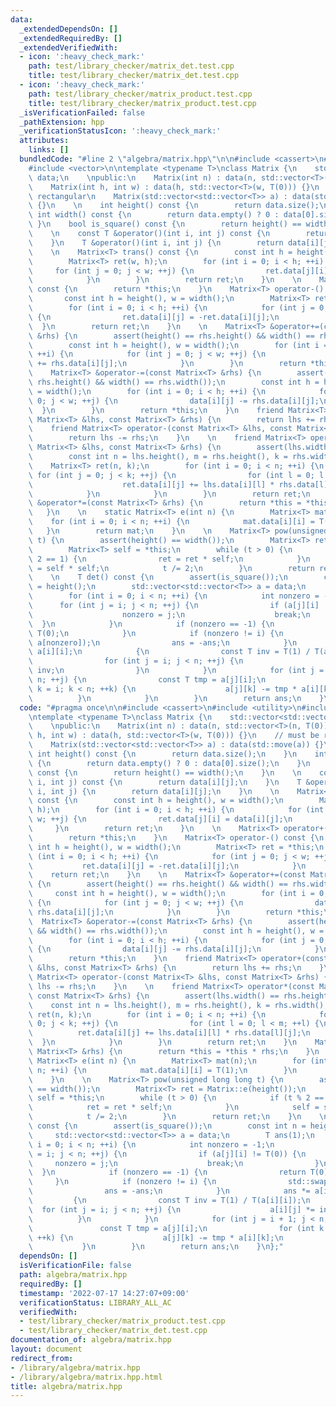 ```yaml
---
data:
  _extendedDependsOn: []
  _extendedRequiredBy: []
  _extendedVerifiedWith:
  - icon: ':heavy_check_mark:'
    path: test/library_checker/matrix_det.test.cpp
    title: test/library_checker/matrix_det.test.cpp
  - icon: ':heavy_check_mark:'
    path: test/library_checker/matrix_product.test.cpp
    title: test/library_checker/matrix_product.test.cpp
  _isVerificationFailed: false
  _pathExtension: hpp
  _verificationStatusIcon: ':heavy_check_mark:'
  attributes:
    links: []
  bundledCode: "#line 2 \"algebra/matrix.hpp\"\n\n#include <cassert>\n#include <utility>\n\
    #include <vector>\n\ntemplate <typename T>\nclass Matrix {\n    std::vector<std::vector<T>>\
    \ data;\n    \npublic:\n    Matrix(int n) : data(n, std::vector<T>(n, T(0))) {}\n\
    \    Matrix(int h, int w) : data(h, std::vector<T>(w, T(0))) {}\n    // must be\
    \ rectangular\n    Matrix(std::vector<std::vector<T>> a) : data(std::move(a))\
    \ {}\n    \n    int height() const {\n        return data.size();\n    }\n   \
    \ int width() const {\n        return data.empty() ? 0 : data[0].size();\n   \
    \ }\n    bool is_square() const {\n        return height() == width();\n    }\n\
    \    \n    const T &operator()(int i, int j) const {\n        return data[i][j];\n\
    \    }\n    T &operator()(int i, int j) {\n        return data[i][j];\n    }\n\
    \    \n    Matrix<T> trans() const {\n        const int h = height(), w = width();\n\
    \        Matrix<T> ret(w, h);\n        for (int i = 0; i < h; ++i) {\n       \
    \     for (int j = 0; j < w; ++j) {\n                ret.data[j][i] = data[i][j];\n\
    \            }\n        }\n        return ret;\n    }\n    \n    Matrix<T> operator+()\
    \ const {\n        return *this;\n    }\n    Matrix<T> operator-() const {\n \
    \       const int h = height(), w = width();\n        Matrix<T> ret = *this;\n\
    \        for (int i = 0; i < h; ++i) {\n            for (int j = 0; j < w; ++j)\
    \ {\n                ret.data[i][j] = -ret.data[i][j];\n            }\n      \
    \  }\n        return ret;\n    }\n    \n    Matrix<T> &operator+=(const Matrix<T>\
    \ &rhs) {\n        assert(height() == rhs.height() && width() == rhs.width());\n\
    \        const int h = height(), w = width();\n        for (int i = 0; i < h;\
    \ ++i) {\n            for (int j = 0; j < w; ++j) {\n                data[i][j]\
    \ += rhs.data[i][j];\n            }\n        }\n        return *this;\n    }\n\
    \    Matrix<T> &operator-=(const Matrix<T> &rhs) {\n        assert(height() ==\
    \ rhs.height() && width() == rhs.width());\n        const int h = height(), w\
    \ = width();\n        for (int i = 0; i < h; ++i) {\n            for (int j =\
    \ 0; j < w; ++j) {\n                data[i][j] -= rhs.data[i][j];\n          \
    \  }\n        }\n        return *this;\n    }\n    friend Matrix<T> operator+(const\
    \ Matrix<T> &lhs, const Matrix<T> &rhs) {\n        return lhs += rhs;\n    }\n\
    \    friend Matrix<T> operator-(const Matrix<T> &lhs, const Matrix<T> &rhs) {\n\
    \        return lhs -= rhs;\n    }\n    \n    friend Matrix<T> operator*(const\
    \ Matrix<T> &lhs, const Matrix<T> &rhs) {\n        assert(lhs.width() == rhs.height());\n\
    \        const int n = lhs.height(), m = rhs.height(), k = rhs.width();\n    \
    \    Matrix<T> ret(n, k);\n        for (int i = 0; i < n; ++i) {\n           \
    \ for (int j = 0; j < k; ++j) {\n                for (int l = 0; l < m; ++l) {\n\
    \                    ret.data[i][j] += lhs.data[i][l] * rhs.data[l][j];\n    \
    \            }\n            }\n        }\n        return ret;\n    }\n    Matrix<T>\
    \ &operator*=(const Matrix<T> &rhs) {\n        return *this = *this * rhs;\n \
    \   }\n    \n    static Matrix<T> e(int n) {\n        Matrix<T> mat(n);\n    \
    \    for (int i = 0; i < n; ++i) {\n            mat.data[i][i] = T(1);\n     \
    \   }\n        return mat;\n    }\n    \n    Matrix<T> pow(unsigned long long\
    \ t) {\n        assert(height() == width());\n        Matrix<T> ret = Matrix::e(height());\n\
    \        Matrix<T> self = *this;\n        while (t > 0) {\n            if (t %\
    \ 2 == 1) {\n                ret = ret * self;\n            }\n            self\
    \ = self * self;\n            t /= 2;\n        }\n        return ret;\n    }\n\
    \    \n    T det() const {\n        assert(is_square());\n        const int n\
    \ = height();\n        std::vector<std::vector<T>> a = data;\n        T ans(1);\n\
    \        for (int i = 0; i < n; ++i) {\n            int nonzero = -1;\n      \
    \      for (int j = i; j < n; ++j) {\n                if (a[j][i] != T(0)) {\n\
    \                    nonzero = j;\n                    break;\n              \
    \  }\n            }\n            if (nonzero == -1) {\n                return\
    \ T(0);\n            }\n            if (nonzero != i) {\n                std::swap(a[i],\
    \ a[nonzero]);\n                ans = -ans;\n            }\n            ans *=\
    \ a[i][i];\n            {\n                const T inv = T(1) / T(a[i][i]);\n\
    \                for (int j = i; j < n; ++j) {\n                    a[i][j] *=\
    \ inv;\n                }\n            }\n            for (int j = i + 1; j <\
    \ n; ++j) {\n                const T tmp = a[j][i];\n                for (int\
    \ k = i; k < n; ++k) {\n                    a[j][k] -= tmp * a[i][k];\n      \
    \          }\n            }\n        }\n        return ans;\n    }\n};\n"
  code: "#pragma once\n\n#include <cassert>\n#include <utility>\n#include <vector>\n\
    \ntemplate <typename T>\nclass Matrix {\n    std::vector<std::vector<T>> data;\n\
    \    \npublic:\n    Matrix(int n) : data(n, std::vector<T>(n, T(0))) {}\n    Matrix(int\
    \ h, int w) : data(h, std::vector<T>(w, T(0))) {}\n    // must be rectangular\n\
    \    Matrix(std::vector<std::vector<T>> a) : data(std::move(a)) {}\n    \n   \
    \ int height() const {\n        return data.size();\n    }\n    int width() const\
    \ {\n        return data.empty() ? 0 : data[0].size();\n    }\n    bool is_square()\
    \ const {\n        return height() == width();\n    }\n    \n    const T &operator()(int\
    \ i, int j) const {\n        return data[i][j];\n    }\n    T &operator()(int\
    \ i, int j) {\n        return data[i][j];\n    }\n    \n    Matrix<T> trans()\
    \ const {\n        const int h = height(), w = width();\n        Matrix<T> ret(w,\
    \ h);\n        for (int i = 0; i < h; ++i) {\n            for (int j = 0; j <\
    \ w; ++j) {\n                ret.data[j][i] = data[i][j];\n            }\n   \
    \     }\n        return ret;\n    }\n    \n    Matrix<T> operator+() const {\n\
    \        return *this;\n    }\n    Matrix<T> operator-() const {\n        const\
    \ int h = height(), w = width();\n        Matrix<T> ret = *this;\n        for\
    \ (int i = 0; i < h; ++i) {\n            for (int j = 0; j < w; ++j) {\n     \
    \           ret.data[i][j] = -ret.data[i][j];\n            }\n        }\n    \
    \    return ret;\n    }\n    \n    Matrix<T> &operator+=(const Matrix<T> &rhs)\
    \ {\n        assert(height() == rhs.height() && width() == rhs.width());\n   \
    \     const int h = height(), w = width();\n        for (int i = 0; i < h; ++i)\
    \ {\n            for (int j = 0; j < w; ++j) {\n                data[i][j] +=\
    \ rhs.data[i][j];\n            }\n        }\n        return *this;\n    }\n  \
    \  Matrix<T> &operator-=(const Matrix<T> &rhs) {\n        assert(height() == rhs.height()\
    \ && width() == rhs.width());\n        const int h = height(), w = width();\n\
    \        for (int i = 0; i < h; ++i) {\n            for (int j = 0; j < w; ++j)\
    \ {\n                data[i][j] -= rhs.data[i][j];\n            }\n        }\n\
    \        return *this;\n    }\n    friend Matrix<T> operator+(const Matrix<T>\
    \ &lhs, const Matrix<T> &rhs) {\n        return lhs += rhs;\n    }\n    friend\
    \ Matrix<T> operator-(const Matrix<T> &lhs, const Matrix<T> &rhs) {\n        return\
    \ lhs -= rhs;\n    }\n    \n    friend Matrix<T> operator*(const Matrix<T> &lhs,\
    \ const Matrix<T> &rhs) {\n        assert(lhs.width() == rhs.height());\n    \
    \    const int n = lhs.height(), m = rhs.height(), k = rhs.width();\n        Matrix<T>\
    \ ret(n, k);\n        for (int i = 0; i < n; ++i) {\n            for (int j =\
    \ 0; j < k; ++j) {\n                for (int l = 0; l < m; ++l) {\n          \
    \          ret.data[i][j] += lhs.data[i][l] * rhs.data[l][j];\n              \
    \  }\n            }\n        }\n        return ret;\n    }\n    Matrix<T> &operator*=(const\
    \ Matrix<T> &rhs) {\n        return *this = *this * rhs;\n    }\n    \n    static\
    \ Matrix<T> e(int n) {\n        Matrix<T> mat(n);\n        for (int i = 0; i <\
    \ n; ++i) {\n            mat.data[i][i] = T(1);\n        }\n        return mat;\n\
    \    }\n    \n    Matrix<T> pow(unsigned long long t) {\n        assert(height()\
    \ == width());\n        Matrix<T> ret = Matrix::e(height());\n        Matrix<T>\
    \ self = *this;\n        while (t > 0) {\n            if (t % 2 == 1) {\n    \
    \            ret = ret * self;\n            }\n            self = self * self;\n\
    \            t /= 2;\n        }\n        return ret;\n    }\n    \n    T det()\
    \ const {\n        assert(is_square());\n        const int n = height();\n   \
    \     std::vector<std::vector<T>> a = data;\n        T ans(1);\n        for (int\
    \ i = 0; i < n; ++i) {\n            int nonzero = -1;\n            for (int j\
    \ = i; j < n; ++j) {\n                if (a[j][i] != T(0)) {\n               \
    \     nonzero = j;\n                    break;\n                }\n          \
    \  }\n            if (nonzero == -1) {\n                return T(0);\n       \
    \     }\n            if (nonzero != i) {\n                std::swap(a[i], a[nonzero]);\n\
    \                ans = -ans;\n            }\n            ans *= a[i][i];\n   \
    \         {\n                const T inv = T(1) / T(a[i][i]);\n              \
    \  for (int j = i; j < n; ++j) {\n                    a[i][j] *= inv;\n      \
    \          }\n            }\n            for (int j = i + 1; j < n; ++j) {\n \
    \               const T tmp = a[j][i];\n                for (int k = i; k < n;\
    \ ++k) {\n                    a[j][k] -= tmp * a[i][k];\n                }\n \
    \           }\n        }\n        return ans;\n    }\n};"
  dependsOn: []
  isVerificationFile: false
  path: algebra/matrix.hpp
  requiredBy: []
  timestamp: '2022-07-17 14:27:07+09:00'
  verificationStatus: LIBRARY_ALL_AC
  verifiedWith:
  - test/library_checker/matrix_product.test.cpp
  - test/library_checker/matrix_det.test.cpp
documentation_of: algebra/matrix.hpp
layout: document
redirect_from:
- /library/algebra/matrix.hpp
- /library/algebra/matrix.hpp.html
title: algebra/matrix.hpp
---
```

